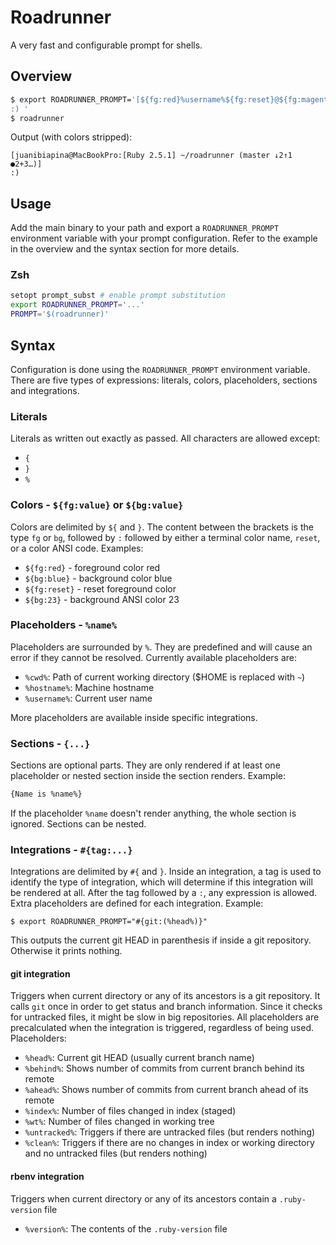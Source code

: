 # Roadrunner

A very fast and configurable prompt for shells.

## Overview

```sh
$ export ROADRUNNER_PROMPT='[${fg:red}%username%${fg:reset}@${fg:magenta}%hostname%${fg:reset}:#{rbenv:${fg:green}[Ruby %version%] }${fg:blue}%cwd%${fg:reset}#{git: ({${fg:magenta}%head%{reset}}{ ${fg:reset}{↓%behind%}{↑%ahead%}}{ {${fg:green}●%index%${fg:reset}}{${fg:red}+%wt%${fg:reset}}{${fg:reset}…%untracked%}{${fg:green}✓%clean%${fg:reset}})})}{reset}]
:) '
$ roadrunner
```

Output (with colors stripped):

```
[juanibiapina@MacBookPro:[Ruby 2.5.1] ~/roadrunner (master ↓2↑1 ●2+3…)]
:) 
```

## Usage

Add the main binary to your path and export a `ROADRUNNER_PROMPT` environment
variable with your prompt configuration. Refer to the example in the overview
and the syntax section for more details.

### Zsh

```sh
setopt prompt_subst # enable prompt substitution
export ROADRUNNER_PROMPT='...'
PROMPT='$(roadrunner)'
```

## Syntax

Configuration is done using the `ROADRUNNER_PROMPT` environment variable. There
are five types of expressions: literals, colors, placeholders, sections and integrations.

### Literals

Literals as written out exactly as passed. All characters are allowed except:

- `{`
- `}`
- `%`

### Colors - `${fg:value}` or `${bg:value}`

Colors are delimited by `${` and `}`. The content between the brackets is the
type `fg` or `bg`, followed by `:` followed by either a terminal color name,
`reset`, or a color ANSI code. Examples:

- `${fg:red}` - foreground color red
- `${bg:blue}` - background color blue
- `${fg:reset}` - reset foreground color
- `${bg:23}` - background ANSI color 23

### Placeholders - `%name%`

Placeholders are surrounded by `%`. They are predefined and will cause an error
if they cannot be resolved. Currently available placeholders are:

- `%cwd%`: Path of current working directory ($HOME is replaced with `~`)
- `%hostname%`: Machine hostname
- `%username%`: Current user name

More placeholders are available inside specific integrations.

### Sections - `{...}`

Sections are optional parts. They are only rendered if at least one placeholder
or nested section inside the section renders. Example:

```sh
{Name is %name%}
```

If the placeholder `%name` doesn't render anything, the whole section is
ignored. Sections can be nested.

### Integrations - `#{tag:...}`

Integrations are delimited by `#{` and `}`. Inside an integration, a tag is used
to identify the type of integration, which will determine if this integration
will be rendered at all. After the tag followed by a `:`, any expression is
allowed. Extra placeholders are defined for each integration.  Example:

```
$ export ROADRUNNER_PROMPT="#{git:(%head%)}"
```

This outputs the current git HEAD in parenthesis if inside a git repository.
Otherwise it prints nothing.

#### git integration

Triggers when current directory or any of its ancestors is a git repository. It
calls `git` once in order to get status and branch information. Since it checks
for untracked files, it might be slow in big repositories. All placeholders are
precalculated when the integration is triggered, regardless of being used.
Placeholders:

- `%head%`: Current git HEAD (usually current branch name)
- `%behind%`: Shows number of commits from current branch behind its remote
- `%ahead%`: Shows number of commits from current branch ahead of its remote
- `%index%`: Number of files changed in index (staged)
- `%wt%`: Number of files changed in working tree
- `%untracked%`: Triggers if there are untracked files (but renders nothing)
- `%clean%`: Triggers if there are no changes in index or working directory and
  no untracked files (but renders nothing)

#### rbenv integration

Triggers when current directory or any of its ancestors contain a
`.ruby-version` file

- `%version%`: The contents of the `.ruby-version` file
